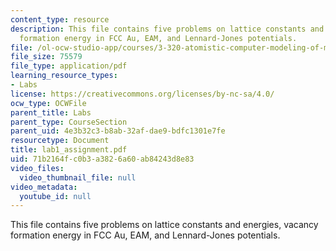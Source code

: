 ```yaml
---
content_type: resource
description: This file contains five problems on lattice constants and energies, vacancy
  formation energy in FCC Au, EAM, and Lennard-Jones potentials.
file: /ol-ocw-studio-app/courses/3-320-atomistic-computer-modeling-of-materials-sma-5107-spring-2005/71b2164fc0b3a3826a60ab84243d8e83_lab1_assignment.pdf
file_size: 75579
file_type: application/pdf
learning_resource_types:
- Labs
license: https://creativecommons.org/licenses/by-nc-sa/4.0/
ocw_type: OCWFile
parent_title: Labs
parent_type: CourseSection
parent_uid: 4e3b32c3-b8ab-32af-dae9-bdfc1301e7fe
resourcetype: Document
title: lab1_assignment.pdf
uid: 71b2164f-c0b3-a382-6a60-ab84243d8e83
video_files:
  video_thumbnail_file: null
video_metadata:
  youtube_id: null
---
```

This file contains five problems on lattice constants and energies, vacancy formation energy in FCC Au, EAM, and Lennard-Jones potentials.